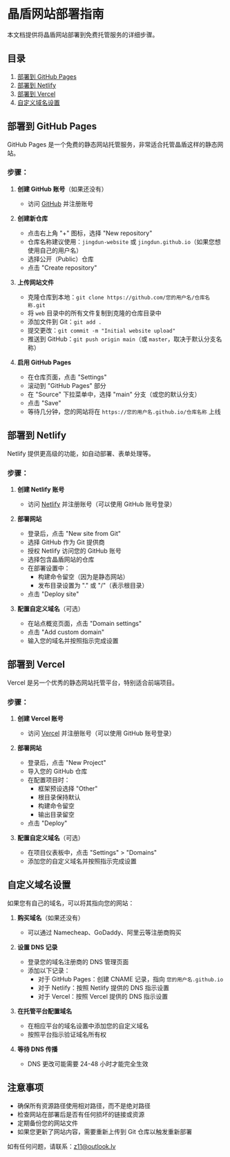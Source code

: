 # 晶盾网站部署指南

本文档提供将晶盾网站部署到免费托管服务的详细步骤。

## 目录

1. [部署到 GitHub Pages](#部署到-github-pages)
2. [部署到 Netlify](#部署到-netlify)
3. [部署到 Vercel](#部署到-vercel)
4. [自定义域名设置](#自定义域名设置)

## 部署到 GitHub Pages

GitHub Pages 是一个免费的静态网站托管服务，非常适合托管晶盾这样的静态网站。

### 步骤：

1. **创建 GitHub 账号**（如果还没有）
   - 访问 [GitHub](https://github.com) 并注册账号

2. **创建新仓库**
   - 点击右上角 "+" 图标，选择 "New repository"
   - 仓库名称建议使用：`jingdun-website` 或 `jingdun.github.io`（如果您想使用自己的用户名）
   - 选择公开（Public）仓库
   - 点击 "Create repository"

3. **上传网站文件**
   - 克隆仓库到本地：`git clone https://github.com/您的用户名/仓库名称.git`
   - 将 `web` 目录中的所有文件复制到克隆的仓库目录中
   - 添加文件到 Git：`git add .`
   - 提交更改：`git commit -m "Initial website upload"`
   - 推送到 GitHub：`git push origin main`（或 `master`，取决于默认分支名称）

4. **启用 GitHub Pages**
   - 在仓库页面，点击 "Settings"
   - 滚动到 "GitHub Pages" 部分
   - 在 "Source" 下拉菜单中，选择 "main" 分支（或您的默认分支）
   - 点击 "Save"
   - 等待几分钟，您的网站将在 `https://您的用户名.github.io/仓库名称` 上线

## 部署到 Netlify

Netlify 提供更高级的功能，如自动部署、表单处理等。

### 步骤：

1. **创建 Netlify 账号**
   - 访问 [Netlify](https://www.netlify.com/) 并注册账号（可以使用 GitHub 账号登录）

2. **部署网站**
   - 登录后，点击 "New site from Git"
   - 选择 GitHub 作为 Git 提供商
   - 授权 Netlify 访问您的 GitHub 账号
   - 选择包含晶盾网站的仓库
   - 在部署设置中：
     - 构建命令留空（因为是静态网站）
     - 发布目录设置为 "." 或 "/"（表示根目录）
   - 点击 "Deploy site"

3. **配置自定义域名**（可选）
   - 在站点概览页面，点击 "Domain settings"
   - 点击 "Add custom domain"
   - 输入您的域名并按照指示完成设置

## 部署到 Vercel

Vercel 是另一个优秀的静态网站托管平台，特别适合前端项目。

### 步骤：

1. **创建 Vercel 账号**
   - 访问 [Vercel](https://vercel.com/) 并注册账号（可以使用 GitHub 账号登录）

2. **部署网站**
   - 登录后，点击 "New Project"
   - 导入您的 GitHub 仓库
   - 在配置项目时：
     - 框架预设选择 "Other"
     - 根目录保持默认
     - 构建命令留空
     - 输出目录留空
   - 点击 "Deploy"

3. **配置自定义域名**（可选）
   - 在项目仪表板中，点击 "Settings" > "Domains"
   - 添加您的自定义域名并按照指示完成设置

## 自定义域名设置

如果您有自己的域名，可以将其指向您的网站：

1. **购买域名**（如果还没有）
   - 可以通过 Namecheap、GoDaddy、阿里云等注册商购买

2. **设置 DNS 记录**
   - 登录您的域名注册商的 DNS 管理页面
   - 添加以下记录：
     - 对于 GitHub Pages：创建 CNAME 记录，指向 `您的用户名.github.io`
     - 对于 Netlify：按照 Netlify 提供的 DNS 指示设置
     - 对于 Vercel：按照 Vercel 提供的 DNS 指示设置

3. **在托管平台配置域名**
   - 在相应平台的域名设置中添加您的自定义域名
   - 按照平台指示验证域名所有权

4. **等待 DNS 传播**
   - DNS 更改可能需要 24-48 小时才能完全生效

## 注意事项

- 确保所有资源路径使用相对路径，而不是绝对路径
- 检查网站在部署后是否有任何损坏的链接或资源
- 定期备份您的网站文件
- 如果您更新了网站内容，需要重新上传到 Git 仓库以触发重新部署

如有任何问题，请联系：z11@outlook.lv